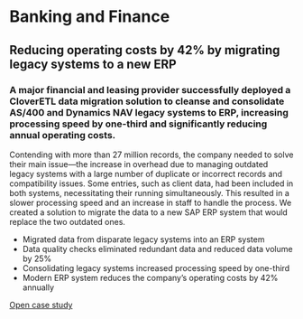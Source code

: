 <!-- METADATA
Sector : Finance
Status : Current
Updated : 2018-05-29 14:00:00
PubItem : this
--> 

# Banking and Finance
## Reducing operating costs by 42% by migrating legacy systems to a new ERP

### A major financial and leasing provider successfully deployed a CloverETL data migration solution to cleanse and consolidate AS/400 and Dynamics NAV legacy systems to ERP, increasing processing speed by one-third and significantly reducing annual operating costs.

Contending with more than 27 million records, the company needed to solve their main issue—the increase in overhead due to managing outdated legacy systems with a large number of duplicate or incorrect records and compatibility issues. Some entries, such as client data, had been included in both systems, necessitating their running simultaneously. This resulted in a slower processing speed and an increase in staff to handle the process. We created a solution to migrate the data to a new SAP ERP system that would replace the two outdated ones.

- Migrated data from disparate legacy systems into an ERP system
- Data quality checks eliminated redundant data and reduced data volume by 25%
- Consolidating legacy systems increased processing speed by one-third
- Modern ERP system reduces the company’s operating costs by 42% annually

<a href="http://example.com/" target="_blank">Open case study</a>


